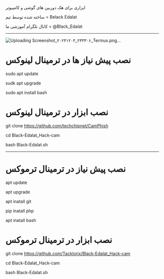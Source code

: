 ابزاری برای هک دوربین های گوشی و کامپیوتر 

ساخته شده توسط تیم = Belack Edalat

کانال تلگرام آموزشی ما = @Black_Edalat

---------------------------

![Uploading Screenshot_۲۰۲۴۱۲۰۴_۲۳۳۳۰۶_Termux.png…]()


# نصب پیش نیاز ها در ترمینال لینوکس
sudo apt update

sudk apt upgrade

sudo apt install bash

# نصب ابزار در ترمینال لینوکس

git clone https://github.com/techchipnet/CamPhish

cd Black-Edalat_Hack-cam

bash Black-Edalat.sh

--------------

# نصب پیش نیاز در ترمینال ترموکس 
apt update

apt upgrade

apt inatall git

pip inatall php

apt inatall bash


# نصب ابزار در ترمینال ترموکس

git clone https://github.com/Tacklorix/Black-Edalat_Hack-cam

cd Black-Edalat_Hack-cam

bash Black-Edalat.sh

